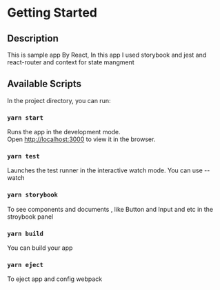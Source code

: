 # Getting Started 

## Description
This is sample app By React,
In this app I used storybook and jest and react-router and context for state mangment

## Available Scripts

In the project directory, you can run:

### `yarn start`
Runs the app in the development mode.\
Open [http://localhost:3000](http://localhost:3000) to view it in the browser.

### `yarn test`
Launches the test runner in the interactive watch mode.
You can use --watch 
### `yarn storybook`
To see components and documents , like Button and Input and etc in the stroybook panel
### `yarn build`
You can build your app 

### `yarn eject`
To eject app and config webpack 
